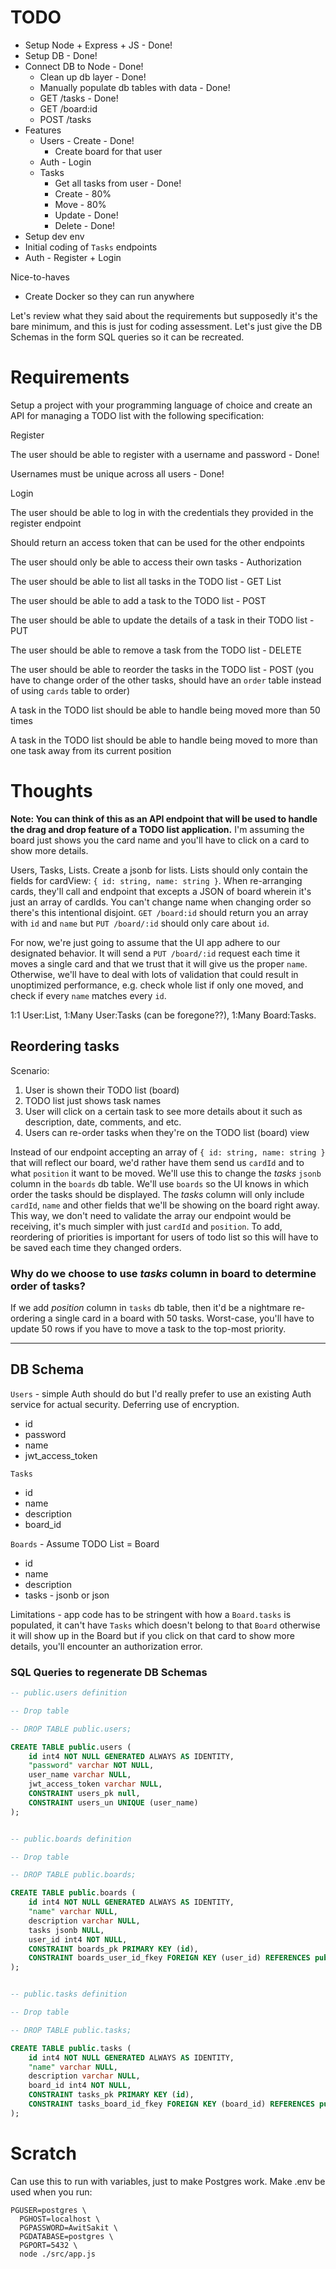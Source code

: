 # TODO
- Setup Node + Express + JS - Done!
- Setup DB - Done!
- Connect DB to Node - Done!
  - Clean up db layer - Done!
  - Manually populate db tables with data - Done!
  - GET /tasks - Done!
  - GET /board:id
  - POST /tasks
- Features
  - Users - Create - Done!
    - Create board for that user
  - Auth - Login
  - Tasks
    - Get all tasks from user - Done!
	- Create - 80%
	- Move - 80%
	- Update - Done!
	- Delete - Done!
- Setup dev env
- Initial coding of `Tasks` endpoints
- Auth - Register + Login

Nice-to-haves
- Create Docker so they can run anywhere

Let's review what they said about the requirements but supposedly it's the bare minimum, and this is just for coding assessment. Let's just give the DB Schemas in the form SQL queries so it can be recreated.

# Requirements
Setup a project with your programming language of choice and create an API for managing a TODO list with the following specification:

Register

The user should be able to register with a username and password - Done!

Usernames must be unique across all users - Done!

Login

The user should be able to log in with the credentials they provided in the register endpoint

Should return an access token that can be used for the other endpoints

The user should only be able to access their own tasks - Authorization

The user should be able to list all tasks in the TODO list - GET List

The user should be able to add a task to the TODO list - POST

The user should be able to update the details of a task in their TODO list - PUT

The user should be able to remove a task from the TODO list - DELETE

The user should be able to reorder the tasks in the TODO list - POST (you have to change order of the other tasks, should have an `order` table instead of using `cards` table to order)

A task in the TODO list should be able to handle being moved more than 50 times

A task in the TODO list should be able to handle being moved to more than one task away from its current position


# Thoughts
**Note: You can think of this as an API endpoint that will be used to handle the drag and drop feature of a TODO list application.** I'm assuming the board just shows you the card name and you'll have to click on a card to show more details.

Users, Tasks, Lists. Create a jsonb for lists. Lists should only contain the fields for cardView: `{ id: string, name: string }`. When re-arranging cards, they'll call and endpoint that excepts a JSON of board wherein it's just an array of cardIds. You can't change name when changing order so there's this intentional disjoint. `GET /board:id` should return you an array with `id` and `name` but `PUT /board/:id` should only care about `id`.

For now, we're just going to assume that the UI app adhere to our designated behavior. It will send a `PUT /board/:id` request each time it moves a single card and that we trust that it will give us the proper `name`. Otherwise, we'll have to deal with lots of validation that could result in unoptimized performance, e.g. check whole list if only one moved, and check if every `name` matches every `id`.

1:1 User:List, 1:Many User:Tasks (can be foregone??), 1:Many Board:Tasks.

## Reordering tasks
Scenario:
1. User is shown their TODO list (board)
2. TODO list just shows task names
3. User will click on a certain task to see more details about it such as description, date, comments, and etc.
4. Users can re-order tasks when they're on the TODO list (board) view

Instead of our endpoint accepting an array of `{ id: string, name: string }` that will reflect our board, we'd rather have them send us `cardId` and to what `position` it want to be moved. We'll use this to change the *tasks* `jsonb` column in the `boards` db table. We'll use `boards` so the UI knows in which order the tasks should be displayed. The *tasks* column will only include `cardId`, `name` and other fields that we'll be showing on the board right away. This way, we don't need to validate the array our endpoint would be receiving, it's much simpler with just `cardId` and `position`. To add, reordering of priorities is important for users of todo list so this will have to be saved each time they changed orders.

### Why do we choose to use *tasks* column in board to determine order of tasks?
If we add *position* column in `tasks` db table, then it'd be a nightmare re-ordering a single card in a board with 50 tasks. Worst-case, you'll have to update 50 rows if you have to move a task to the top-most priority.

---
## DB Schema
`Users` - simple Auth should do but I'd really prefer to use an existing Auth service for actual security. Deferring use of encryption.
- id
- password
- name
- jwt_access_token

`Tasks`
- id
- name
- description
- board_id

`Boards` - Assume TODO List = Board
- id
- name
- description
- tasks - jsonb or json

Limitations - app code has to be stringent with how a `Board.tasks` is populated, it can't have `Tasks` which doesn't belong to that `Board` otherwise it will show up in the Board but if you click on that card to show more details, you'll encounter an authorization error.

### SQL Queries to regenerate DB Schemas
```sql
-- public.users definition

-- Drop table

-- DROP TABLE public.users;

CREATE TABLE public.users (
	id int4 NOT NULL GENERATED ALWAYS AS IDENTITY,
	"password" varchar NOT NULL,
	user_name varchar NULL,
	jwt_access_token varchar NULL,
	CONSTRAINT users_pk null,
	CONSTRAINT users_un UNIQUE (user_name)
);


-- public.boards definition

-- Drop table

-- DROP TABLE public.boards;

CREATE TABLE public.boards (
	id int4 NOT NULL GENERATED ALWAYS AS IDENTITY,
	"name" varchar NULL,
	description varchar NULL,
	tasks jsonb NULL,
	user_id int4 NOT NULL,
	CONSTRAINT boards_pk PRIMARY KEY (id),
	CONSTRAINT boards_user_id_fkey FOREIGN KEY (user_id) REFERENCES public.users(id)
);


-- public.tasks definition

-- Drop table

-- DROP TABLE public.tasks;

CREATE TABLE public.tasks (
	id int4 NOT NULL GENERATED ALWAYS AS IDENTITY,
	"name" varchar NULL,
	description varchar NULL,
	board_id int4 NOT NULL,
	CONSTRAINT tasks_pk PRIMARY KEY (id),
	CONSTRAINT tasks_board_id_fkey FOREIGN KEY (board_id) REFERENCES public.boards(id)
);
```

# Scratch
Can use this to run with variables, just to make Postgres work. Make .env be used when you run:
```
PGUSER=postgres \
  PGHOST=localhost \
  PGPASSWORD=AwitSakit \
  PGDATABASE=postgres \
  PGPORT=5432 \
  node ./src/app.js
```